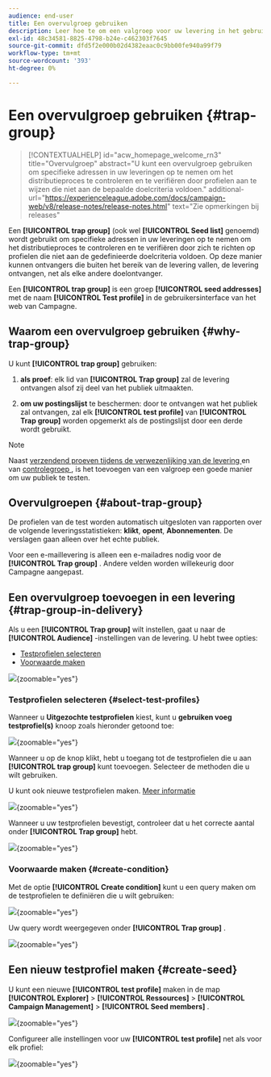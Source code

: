 ```yaml
---
audience: end-user
title: Een overvulgroep gebruiken
description: Leer hoe te om een valgroep voor uw levering in het gebruikersinterface van het Web van de Campagne te gebruiken
exl-id: 48c34581-8825-4798-b24e-c462303f7645
source-git-commit: dfd5f2e000b02d4382eaac0c9bb00fe940a99f79
workflow-type: tm+mt
source-wordcount: '393'
ht-degree: 0%

---
```


# Een overvulgroep gebruiken {#trap-group}

>[!CONTEXTUALHELP]
>id="acw_homepage_welcome_rn3"
>title="Overvulgroep"
>abstract="U kunt een overvulgroep gebruiken om specifieke adressen in uw leveringen op te nemen om het distributieproces te controleren en te verifiëren door profielen aan te wijzen die niet aan de bepaalde doelcriteria voldoen."
>additional-url="https://experienceleague.adobe.com/docs/campaign-web/v8/release-notes/release-notes.html" text="Zie opmerkingen bij releases"

Een **[!UICONTROL trap group]** (ook wel **[!UICONTROL Seed list]** genoemd) wordt gebruikt om specifieke adressen in uw leveringen op te nemen om het distributieproces te controleren en te verifiëren door zich te richten op profielen die niet aan de gedefinieerde doelcriteria voldoen. Op deze manier kunnen ontvangers die buiten het bereik van de levering vallen, de levering ontvangen, net als elke andere doelontvanger.

Een **[!UICONTROL trap group]** is een groep **[!UICONTROL seed addresses]** met de naam **[!UICONTROL Test profile]** in de gebruikersinterface van het web van Campagne.

## Waarom een overvulgroep gebruiken {#why-trap-group}

U kunt **[!UICONTROL trap group]** gebruiken:

1. **als proef**: elk lid van **[!UICONTROL Trap group]** zal de levering ontvangen alsof zij deel van het publiek uitmaakten.

1. **om uw postingslijst** te beschermen: door te ontvangen wat het publiek zal ontvangen, zal elk **[!UICONTROL test profile]** van **[!UICONTROL Trap group]** worden opgemerkt als de postingslijst door een derde wordt gebruikt.

>[!NOTE]
>
>Naast [ verzendend proeven tijdens de verwezenlijking van de levering ](../email/create-email.md#preview-test) en van [ controlegroep ](control-group.md), is het toevoegen van een valgroep een goede manier om uw publiek te testen.

## Overvulgroepen {#about-trap-group}

De profielen van de test worden automatisch uitgesloten van rapporten over de volgende leveringsstatistieken: **klikt**, **opent**, **Abonnementen**. De verslagen gaan alleen over het echte publiek.

Voor een e-maillevering is alleen een e-mailadres nodig voor de **[!UICONTROL Trap group]** . Andere velden worden willekeurig door Campagne aangepast.

## Een overvulgroep toevoegen in een levering {#trap-group-in-delivery}

Als u een **[!UICONTROL Trap group]** wilt instellen, gaat u naar de **[!UICONTROL Audience]** -instellingen van de levering. U hebt twee opties:

* [Testprofielen selecteren](#select-test-profile)
* [Voorwaarde maken](#create-condition)

![](assets/trap-group.png){zoomable="yes"}

### Testprofielen selecteren {#select-test-profiles}

Wanneer u **Uitgezochte testprofielen** kiest, kunt u **gebruiken voeg testprofiel(s)** knoop zoals hieronder getoond toe:

![](assets/trap-no-test-profile.png){zoomable="yes"}

Wanneer u op de knop klikt, hebt u toegang tot de testprofielen die u aan **[!UICONTROL trap group]** kunt toevoegen. Selecteer de methoden die u wilt gebruiken.

U kunt ook nieuwe testprofielen maken. [Meer informatie](#create-seed)

![](assets/trap-select-test-profiles.png){zoomable="yes"}

Wanneer u uw testprofielen bevestigt, controleer dat u het correcte aantal onder **[!UICONTROL Trap group]** hebt.

![](assets/trap-check.png){zoomable="yes"}

### Voorwaarde maken {#create-condition}

Met de optie **[!UICONTROL Create condition]** kunt u een query maken om de testprofielen te definiëren die u wilt gebruiken:

![](assets/trap-create-condition.png){zoomable="yes"}

Uw query wordt weergegeven onder **[!UICONTROL Trap group]** .

![](assets/trap-custom.png){zoomable="yes"}

## Een nieuw testprofiel maken {#create-seed}

U kunt een nieuwe **[!UICONTROL test profile]** maken in de map **[!UICONTROL Explorer]** > **[!UICONTROL Ressources]** > **[!UICONTROL Campaign Management]** > **[!UICONTROL Seed members]** .

![](assets/trap-create.png){zoomable="yes"}

Configureer alle instellingen voor uw **[!UICONTROL test profile]** net als voor elk profiel:

![](assets/trap-create-contact.png){zoomable="yes"}
